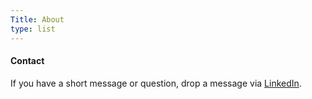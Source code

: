 ```yaml
---
Title: About
type: list
---
```



#### Contact
If you have a short message or question, drop a message via [LinkedIn](https://www.linkedin.com/in/rahulkalluri/).


<!-- #### Email
For enquiries or longer messages, please email me. -->



